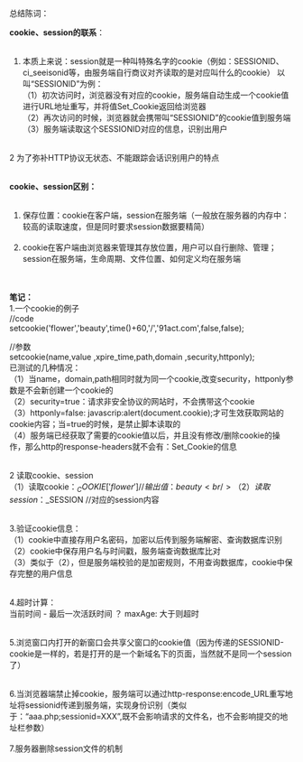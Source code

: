 


总结陈词：

<b>cookie、session的联系</b>：<br /><br />
1. 本质上来说：session就是一种叫特殊名字的cookie（例如：SESSIONID、ci_seeisonid等，由服务端自行商议对齐读取的是对应叫什么的cookie）
    以叫“SESSIONID”为例：<br />
   （1）初次访问时，浏览器没有对应的cookie，服务端自动生成一个cookie值进行URL地址重写，并将值Set_Cookie返回给浏览器<br />
   （2）再次访问的时候，浏览器就会携带叫“SESSIONID”的cookie值到服务端<br />
   （3）服务端读取这个SESSIONID对应的信息，识别出用户<br /><br />

2 为了弥补HTTP协议无状态、不能跟踪会话识别用户的特点<br /><br />





<b>cookie、session区别：</b><br /><br />
1. 保存位置：cookie在客户端，session在服务端（一般放在服务器的内存中：较高的读取速度，但是同时要求session数据要精简）<br /><br />
2. cookie在客户端由浏览器来管理其存放位置，用户可以自行删除、管理；session在服务端，生命周期、文件位置、如何定义均在服务端



<br /><br />
<b>笔记：</b><br />
1.一个cookie的例子<br />
  //code<br />
  setcookie('flower','beauty',time()+60,'/','91act.com',false,false);<br />

  //参数<br />
  setcookie(name,value ,xpire_time,path,domain ,security,httponly);<br />
  已测试的几种情况：<br />
  （1）当name，domain,path相同时就为同一个cookie,改变security，httponly参数是不会新创建一个cookie的<br />
  （2）security=true：请求非安全协议的网站时，不会携带这个cookie<br />
  （3）httponly=false: javascrip:alert(document.cookie);才可生效获取网站的cookie内容；当=true的时候，是禁止脚本读取的<br />
  （4）服务端已经获取了需要的cookie值以后，并且没有修改/删除cookie的操作，那么http的response-headers就不会有：Set_Cookie的信息<br /><br />



2 读取cookie、session<br />
   （1）读取cookie：$_COOKIE['flower']  //输出值：beauty<br />
   （2）读取session：$_SESSION  //对应的session内容<br /><br />


3.验证cookie信息：<br />
  （1）cookie中直接存用户名密码，加密以后传到服务端解密、查询数据库识别<br />
  （2）cookie中保存用户名与时间戳，服务端查询数据库比对<br />
  （3）类似于（2），但是服务端校验的是加密规则，不用查询数据库，cookie中保存完整的用户信息<br /><br />


4.超时计算：<br />
   当前时间 - 最后一次活跃时间 ？ maxAge: 大于则超时<br /><br />

5.浏览窗口内打开的新窗口会共享父窗口的cookie值（因为传递的SESSIONID-cookie是一样的，若是打开的是一个新域名下的页面，当然就不是同一个session了）<br /><br />

6.当浏览器端禁止掉cookie，服务端可以通过http-response:encode_URL重写地址将sessionid传递到服务端，实现身份识别（类似于：“aaa.php;sessionid=XXX”,既不会影响请求的文件名，也不会影响提交的地址栏参数）
<br /><br />
7.服务器删除session文件的机制<br /><br />
